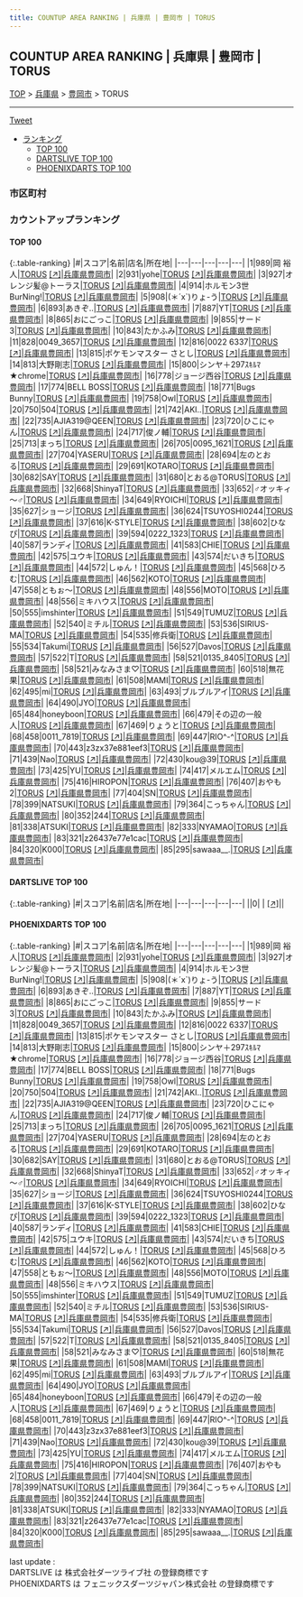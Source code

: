 ```yaml
---
title: COUNTUP AREA RANKING | 兵庫県 | 豊岡市 | TORUS
---
```

## COUNTUP AREA RANKING | 兵庫県 | 豊岡市 | TORUS

[TOP](/darts/rank/) > [兵庫県](/darts/rank/兵庫県/) > [豊岡市](/darts/rank/兵庫県/豊岡市/) > TORUS

___

<a href="https://twitter.com/share?ref_src=twsrc%5Etfw" data-text="COUNTUP AREA RANKING | 兵庫県豊岡市TORUS" class="twitter-share-button" data-hashtags="DARTSLIVE,PHOENIXDARTS,darts,ダーツ" data-show-count="false">Tweet</a>

* [ランキング](#カウントアップランキング)
    * [TOP 100](#top-100)
    * [DARTSLIVE TOP 100](#dartslive-top-100)
    * [PHOENIXDARTS TOP 100](#phoenixdarts-top-100)

### 市区町村

<ul>

</ul>

### カウントアップランキング

#### TOP 100



{:.table-ranking}
|#|スコア|名前|店名|所在地|
|---|---|---|---|---|
|1|989|<span class="rank-name-pd"><span class="pro-icon-pd"></span>岡 裕人</span>|<a href="/darts/rank/shops/79213.html">TORUS</a> <a href="https://vs.phoenixdarts.com/jp/shop/shopDetailInfo/s_79213?s_seq=79213">[↗]</a>|<a href="/darts/rank/兵庫県/豊岡市">兵庫県豊岡市</a>|
|2|931|<span class="rank-name-pd">yohe</span>|<a href="/darts/rank/shops/79213.html">TORUS</a> <a href="https://vs.phoenixdarts.com/jp/shop/shopDetailInfo/s_79213?s_seq=79213">[↗]</a>|<a href="/darts/rank/兵庫県/豊岡市">兵庫県豊岡市</a>|
|3|927|<span class="rank-name-pd">オレンジ髪@トーラス</span>|<a href="/darts/rank/shops/79213.html">TORUS</a> <a href="https://vs.phoenixdarts.com/jp/shop/shopDetailInfo/s_79213?s_seq=79213">[↗]</a>|<a href="/darts/rank/兵庫県/豊岡市">兵庫県豊岡市</a>|
|4|914|<span class="rank-name-pd">ホルモン3世BurNing!</span>|<a href="/darts/rank/shops/79213.html">TORUS</a> <a href="https://vs.phoenixdarts.com/jp/shop/shopDetailInfo/s_79213?s_seq=79213">[↗]</a>|<a href="/darts/rank/兵庫県/豊岡市">兵庫県豊岡市</a>|
|5|908|<span class="rank-name-pd">(＊´x`)りょ-う</span>|<a href="/darts/rank/shops/79213.html">TORUS</a> <a href="https://vs.phoenixdarts.com/jp/shop/shopDetailInfo/s_79213?s_seq=79213">[↗]</a>|<a href="/darts/rank/兵庫県/豊岡市">兵庫県豊岡市</a>|
|6|893|<span class="rank-name-pd">あきぞ..</span>|<a href="/darts/rank/shops/79213.html">TORUS</a> <a href="https://vs.phoenixdarts.com/jp/shop/shopDetailInfo/s_79213?s_seq=79213">[↗]</a>|<a href="/darts/rank/兵庫県/豊岡市">兵庫県豊岡市</a>|
|7|887|<span class="rank-name-pd">YT</span>|<a href="/darts/rank/shops/79213.html">TORUS</a> <a href="https://vs.phoenixdarts.com/jp/shop/shopDetailInfo/s_79213?s_seq=79213">[↗]</a>|<a href="/darts/rank/兵庫県/豊岡市">兵庫県豊岡市</a>|
|8|865|<span class="rank-name-pd">おにごっこ</span>|<a href="/darts/rank/shops/79213.html">TORUS</a> <a href="https://vs.phoenixdarts.com/jp/shop/shopDetailInfo/s_79213?s_seq=79213">[↗]</a>|<a href="/darts/rank/兵庫県/豊岡市">兵庫県豊岡市</a>|
|9|855|<span class="rank-name-pd">サード3</span>|<a href="/darts/rank/shops/79213.html">TORUS</a> <a href="https://vs.phoenixdarts.com/jp/shop/shopDetailInfo/s_79213?s_seq=79213">[↗]</a>|<a href="/darts/rank/兵庫県/豊岡市">兵庫県豊岡市</a>|
|10|843|<span class="rank-name-pd">たかふみ</span>|<a href="/darts/rank/shops/79213.html">TORUS</a> <a href="https://vs.phoenixdarts.com/jp/shop/shopDetailInfo/s_79213?s_seq=79213">[↗]</a>|<a href="/darts/rank/兵庫県/豊岡市">兵庫県豊岡市</a>|
|11|828|<span class="rank-name-pd">0049_3657</span>|<a href="/darts/rank/shops/79213.html">TORUS</a> <a href="https://vs.phoenixdarts.com/jp/shop/shopDetailInfo/s_79213?s_seq=79213">[↗]</a>|<a href="/darts/rank/兵庫県/豊岡市">兵庫県豊岡市</a>|
|12|816|<span class="rank-name-pd">0022 6337</span>|<a href="/darts/rank/shops/79213.html">TORUS</a> <a href="https://vs.phoenixdarts.com/jp/shop/shopDetailInfo/s_79213?s_seq=79213">[↗]</a>|<a href="/darts/rank/兵庫県/豊岡市">兵庫県豊岡市</a>|
|13|815|<span class="rank-name-pd">ポケモンマスター さとし</span>|<a href="/darts/rank/shops/79213.html">TORUS</a> <a href="https://vs.phoenixdarts.com/jp/shop/shopDetailInfo/s_79213?s_seq=79213">[↗]</a>|<a href="/darts/rank/兵庫県/豊岡市">兵庫県豊岡市</a>|
|14|813|<span class="rank-name-pd">大野剛志</span>|<a href="/darts/rank/shops/79213.html">TORUS</a> <a href="https://vs.phoenixdarts.com/jp/shop/shopDetailInfo/s_79213?s_seq=79213">[↗]</a>|<a href="/darts/rank/兵庫県/豊岡市">兵庫県豊岡市</a>|
|15|800|<span class="rank-name-pd">シンヤ＋297ｽｷﾙﾏ★chrome</span>|<a href="/darts/rank/shops/79213.html">TORUS</a> <a href="https://vs.phoenixdarts.com/jp/shop/shopDetailInfo/s_79213?s_seq=79213">[↗]</a>|<a href="/darts/rank/兵庫県/豊岡市">兵庫県豊岡市</a>|
|16|778|<span class="rank-name-pd">ジョージ西谷</span>|<a href="/darts/rank/shops/79213.html">TORUS</a> <a href="https://vs.phoenixdarts.com/jp/shop/shopDetailInfo/s_79213?s_seq=79213">[↗]</a>|<a href="/darts/rank/兵庫県/豊岡市">兵庫県豊岡市</a>|
|17|774|<span class="rank-name-pd">BELL BOSS</span>|<a href="/darts/rank/shops/79213.html">TORUS</a> <a href="https://vs.phoenixdarts.com/jp/shop/shopDetailInfo/s_79213?s_seq=79213">[↗]</a>|<a href="/darts/rank/兵庫県/豊岡市">兵庫県豊岡市</a>|
|18|771|<span class="rank-name-pd">Bugs Bunny</span>|<a href="/darts/rank/shops/79213.html">TORUS</a> <a href="https://vs.phoenixdarts.com/jp/shop/shopDetailInfo/s_79213?s_seq=79213">[↗]</a>|<a href="/darts/rank/兵庫県/豊岡市">兵庫県豊岡市</a>|
|19|758|<span class="rank-name-pd">Owl</span>|<a href="/darts/rank/shops/79213.html">TORUS</a> <a href="https://vs.phoenixdarts.com/jp/shop/shopDetailInfo/s_79213?s_seq=79213">[↗]</a>|<a href="/darts/rank/兵庫県/豊岡市">兵庫県豊岡市</a>|
|20|750|<span class="rank-name-pd">504</span>|<a href="/darts/rank/shops/79213.html">TORUS</a> <a href="https://vs.phoenixdarts.com/jp/shop/shopDetailInfo/s_79213?s_seq=79213">[↗]</a>|<a href="/darts/rank/兵庫県/豊岡市">兵庫県豊岡市</a>|
|21|742|<span class="rank-name-pd">AKI..</span>|<a href="/darts/rank/shops/79213.html">TORUS</a> <a href="https://vs.phoenixdarts.com/jp/shop/shopDetailInfo/s_79213?s_seq=79213">[↗]</a>|<a href="/darts/rank/兵庫県/豊岡市">兵庫県豊岡市</a>|
|22|735|<span class="rank-name-pd">AJIA319@QEEN</span>|<a href="/darts/rank/shops/79213.html">TORUS</a> <a href="https://vs.phoenixdarts.com/jp/shop/shopDetailInfo/s_79213?s_seq=79213">[↗]</a>|<a href="/darts/rank/兵庫県/豊岡市">兵庫県豊岡市</a>|
|23|720|<span class="rank-name-pd">ひこにゃん</span>|<a href="/darts/rank/shops/79213.html">TORUS</a> <a href="https://vs.phoenixdarts.com/jp/shop/shopDetailInfo/s_79213?s_seq=79213">[↗]</a>|<a href="/darts/rank/兵庫県/豊岡市">兵庫県豊岡市</a>|
|24|717|<span class="rank-name-pd">俊ノ輔</span>|<a href="/darts/rank/shops/79213.html">TORUS</a> <a href="https://vs.phoenixdarts.com/jp/shop/shopDetailInfo/s_79213?s_seq=79213">[↗]</a>|<a href="/darts/rank/兵庫県/豊岡市">兵庫県豊岡市</a>|
|25|713|<span class="rank-name-pd">まっち</span>|<a href="/darts/rank/shops/79213.html">TORUS</a> <a href="https://vs.phoenixdarts.com/jp/shop/shopDetailInfo/s_79213?s_seq=79213">[↗]</a>|<a href="/darts/rank/兵庫県/豊岡市">兵庫県豊岡市</a>|
|26|705|<span class="rank-name-pd">0095_1621</span>|<a href="/darts/rank/shops/79213.html">TORUS</a> <a href="https://vs.phoenixdarts.com/jp/shop/shopDetailInfo/s_79213?s_seq=79213">[↗]</a>|<a href="/darts/rank/兵庫県/豊岡市">兵庫県豊岡市</a>|
|27|704|<span class="rank-name-pd">YASERU</span>|<a href="/darts/rank/shops/79213.html">TORUS</a> <a href="https://vs.phoenixdarts.com/jp/shop/shopDetailInfo/s_79213?s_seq=79213">[↗]</a>|<a href="/darts/rank/兵庫県/豊岡市">兵庫県豊岡市</a>|
|28|694|<span class="rank-name-pd">左のとおる</span>|<a href="/darts/rank/shops/79213.html">TORUS</a> <a href="https://vs.phoenixdarts.com/jp/shop/shopDetailInfo/s_79213?s_seq=79213">[↗]</a>|<a href="/darts/rank/兵庫県/豊岡市">兵庫県豊岡市</a>|
|29|691|<span class="rank-name-pd">KOTARO</span>|<a href="/darts/rank/shops/79213.html">TORUS</a> <a href="https://vs.phoenixdarts.com/jp/shop/shopDetailInfo/s_79213?s_seq=79213">[↗]</a>|<a href="/darts/rank/兵庫県/豊岡市">兵庫県豊岡市</a>|
|30|682|<span class="rank-name-pd">SAY</span>|<a href="/darts/rank/shops/79213.html">TORUS</a> <a href="https://vs.phoenixdarts.com/jp/shop/shopDetailInfo/s_79213?s_seq=79213">[↗]</a>|<a href="/darts/rank/兵庫県/豊岡市">兵庫県豊岡市</a>|
|31|680|<span class="rank-name-pd">とおる@TORUS</span>|<a href="/darts/rank/shops/79213.html">TORUS</a> <a href="https://vs.phoenixdarts.com/jp/shop/shopDetailInfo/s_79213?s_seq=79213">[↗]</a>|<a href="/darts/rank/兵庫県/豊岡市">兵庫県豊岡市</a>|
|32|668|<span class="rank-name-pd">ShinyaT</span>|<a href="/darts/rank/shops/79213.html">TORUS</a> <a href="https://vs.phoenixdarts.com/jp/shop/shopDetailInfo/s_79213?s_seq=79213">[↗]</a>|<a href="/darts/rank/兵庫県/豊岡市">兵庫県豊岡市</a>|
|33|652|<span class="rank-name-pd">♂オッキィ～♂</span>|<a href="/darts/rank/shops/79213.html">TORUS</a> <a href="https://vs.phoenixdarts.com/jp/shop/shopDetailInfo/s_79213?s_seq=79213">[↗]</a>|<a href="/darts/rank/兵庫県/豊岡市">兵庫県豊岡市</a>|
|34|649|<span class="rank-name-pd">RYOICHI</span>|<a href="/darts/rank/shops/79213.html">TORUS</a> <a href="https://vs.phoenixdarts.com/jp/shop/shopDetailInfo/s_79213?s_seq=79213">[↗]</a>|<a href="/darts/rank/兵庫県/豊岡市">兵庫県豊岡市</a>|
|35|627|<span class="rank-name-pd">ショージ</span>|<a href="/darts/rank/shops/79213.html">TORUS</a> <a href="https://vs.phoenixdarts.com/jp/shop/shopDetailInfo/s_79213?s_seq=79213">[↗]</a>|<a href="/darts/rank/兵庫県/豊岡市">兵庫県豊岡市</a>|
|36|624|<span class="rank-name-pd">TSUYOSHI0244</span>|<a href="/darts/rank/shops/79213.html">TORUS</a> <a href="https://vs.phoenixdarts.com/jp/shop/shopDetailInfo/s_79213?s_seq=79213">[↗]</a>|<a href="/darts/rank/兵庫県/豊岡市">兵庫県豊岡市</a>|
|37|616|<span class="rank-name-pd">K-STYLE</span>|<a href="/darts/rank/shops/79213.html">TORUS</a> <a href="https://vs.phoenixdarts.com/jp/shop/shopDetailInfo/s_79213?s_seq=79213">[↗]</a>|<a href="/darts/rank/兵庫県/豊岡市">兵庫県豊岡市</a>|
|38|602|<span class="rank-name-pd">ひなぴ</span>|<a href="/darts/rank/shops/79213.html">TORUS</a> <a href="https://vs.phoenixdarts.com/jp/shop/shopDetailInfo/s_79213?s_seq=79213">[↗]</a>|<a href="/darts/rank/兵庫県/豊岡市">兵庫県豊岡市</a>|
|39|594|<span class="rank-name-pd">0222_1323</span>|<a href="/darts/rank/shops/79213.html">TORUS</a> <a href="https://vs.phoenixdarts.com/jp/shop/shopDetailInfo/s_79213?s_seq=79213">[↗]</a>|<a href="/darts/rank/兵庫県/豊岡市">兵庫県豊岡市</a>|
|40|587|<span class="rank-name-pd">ランディ</span>|<a href="/darts/rank/shops/79213.html">TORUS</a> <a href="https://vs.phoenixdarts.com/jp/shop/shopDetailInfo/s_79213?s_seq=79213">[↗]</a>|<a href="/darts/rank/兵庫県/豊岡市">兵庫県豊岡市</a>|
|41|583|<span class="rank-name-pd">CHIE</span>|<a href="/darts/rank/shops/79213.html">TORUS</a> <a href="https://vs.phoenixdarts.com/jp/shop/shopDetailInfo/s_79213?s_seq=79213">[↗]</a>|<a href="/darts/rank/兵庫県/豊岡市">兵庫県豊岡市</a>|
|42|575|<span class="rank-name-pd">ユウキ</span>|<a href="/darts/rank/shops/79213.html">TORUS</a> <a href="https://vs.phoenixdarts.com/jp/shop/shopDetailInfo/s_79213?s_seq=79213">[↗]</a>|<a href="/darts/rank/兵庫県/豊岡市">兵庫県豊岡市</a>|
|43|574|<span class="rank-name-pd">だいきち</span>|<a href="/darts/rank/shops/79213.html">TORUS</a> <a href="https://vs.phoenixdarts.com/jp/shop/shopDetailInfo/s_79213?s_seq=79213">[↗]</a>|<a href="/darts/rank/兵庫県/豊岡市">兵庫県豊岡市</a>|
|44|572|<span class="rank-name-pd">しゅん！</span>|<a href="/darts/rank/shops/79213.html">TORUS</a> <a href="https://vs.phoenixdarts.com/jp/shop/shopDetailInfo/s_79213?s_seq=79213">[↗]</a>|<a href="/darts/rank/兵庫県/豊岡市">兵庫県豊岡市</a>|
|45|568|<span class="rank-name-pd">ひろむ</span>|<a href="/darts/rank/shops/79213.html">TORUS</a> <a href="https://vs.phoenixdarts.com/jp/shop/shopDetailInfo/s_79213?s_seq=79213">[↗]</a>|<a href="/darts/rank/兵庫県/豊岡市">兵庫県豊岡市</a>|
|46|562|<span class="rank-name-pd">KOTO</span>|<a href="/darts/rank/shops/79213.html">TORUS</a> <a href="https://vs.phoenixdarts.com/jp/shop/shopDetailInfo/s_79213?s_seq=79213">[↗]</a>|<a href="/darts/rank/兵庫県/豊岡市">兵庫県豊岡市</a>|
|47|558|<span class="rank-name-pd">ともぉ～</span>|<a href="/darts/rank/shops/79213.html">TORUS</a> <a href="https://vs.phoenixdarts.com/jp/shop/shopDetailInfo/s_79213?s_seq=79213">[↗]</a>|<a href="/darts/rank/兵庫県/豊岡市">兵庫県豊岡市</a>|
|48|556|<span class="rank-name-pd">MOTO</span>|<a href="/darts/rank/shops/79213.html">TORUS</a> <a href="https://vs.phoenixdarts.com/jp/shop/shopDetailInfo/s_79213?s_seq=79213">[↗]</a>|<a href="/darts/rank/兵庫県/豊岡市">兵庫県豊岡市</a>|
|48|556|<span class="rank-name-pd">ミキハウス</span>|<a href="/darts/rank/shops/79213.html">TORUS</a> <a href="https://vs.phoenixdarts.com/jp/shop/shopDetailInfo/s_79213?s_seq=79213">[↗]</a>|<a href="/darts/rank/兵庫県/豊岡市">兵庫県豊岡市</a>|
|50|555|<span class="rank-name-pd">imshinter</span>|<a href="/darts/rank/shops/79213.html">TORUS</a> <a href="https://vs.phoenixdarts.com/jp/shop/shopDetailInfo/s_79213?s_seq=79213">[↗]</a>|<a href="/darts/rank/兵庫県/豊岡市">兵庫県豊岡市</a>|
|51|549|<span class="rank-name-pd">TUMUZ</span>|<a href="/darts/rank/shops/79213.html">TORUS</a> <a href="https://vs.phoenixdarts.com/jp/shop/shopDetailInfo/s_79213?s_seq=79213">[↗]</a>|<a href="/darts/rank/兵庫県/豊岡市">兵庫県豊岡市</a>|
|52|540|<span class="rank-name-pd">ミチル</span>|<a href="/darts/rank/shops/79213.html">TORUS</a> <a href="https://vs.phoenixdarts.com/jp/shop/shopDetailInfo/s_79213?s_seq=79213">[↗]</a>|<a href="/darts/rank/兵庫県/豊岡市">兵庫県豊岡市</a>|
|53|536|<span class="rank-name-pd">SIRIUS-MA</span>|<a href="/darts/rank/shops/79213.html">TORUS</a> <a href="https://vs.phoenixdarts.com/jp/shop/shopDetailInfo/s_79213?s_seq=79213">[↗]</a>|<a href="/darts/rank/兵庫県/豊岡市">兵庫県豊岡市</a>|
|54|535|<span class="rank-name-pd">修兵衛</span>|<a href="/darts/rank/shops/79213.html">TORUS</a> <a href="https://vs.phoenixdarts.com/jp/shop/shopDetailInfo/s_79213?s_seq=79213">[↗]</a>|<a href="/darts/rank/兵庫県/豊岡市">兵庫県豊岡市</a>|
|55|534|<span class="rank-name-pd">Takumi</span>|<a href="/darts/rank/shops/79213.html">TORUS</a> <a href="https://vs.phoenixdarts.com/jp/shop/shopDetailInfo/s_79213?s_seq=79213">[↗]</a>|<a href="/darts/rank/兵庫県/豊岡市">兵庫県豊岡市</a>|
|56|527|<span class="rank-name-pd">Davos</span>|<a href="/darts/rank/shops/79213.html">TORUS</a> <a href="https://vs.phoenixdarts.com/jp/shop/shopDetailInfo/s_79213?s_seq=79213">[↗]</a>|<a href="/darts/rank/兵庫県/豊岡市">兵庫県豊岡市</a>|
|57|522|<span class="rank-name-pd">T</span>|<a href="/darts/rank/shops/79213.html">TORUS</a> <a href="https://vs.phoenixdarts.com/jp/shop/shopDetailInfo/s_79213?s_seq=79213">[↗]</a>|<a href="/darts/rank/兵庫県/豊岡市">兵庫県豊岡市</a>|
|58|521|<span class="rank-name-pd">0135_8405</span>|<a href="/darts/rank/shops/79213.html">TORUS</a> <a href="https://vs.phoenixdarts.com/jp/shop/shopDetailInfo/s_79213?s_seq=79213">[↗]</a>|<a href="/darts/rank/兵庫県/豊岡市">兵庫県豊岡市</a>|
|58|521|<span class="rank-name-pd">みなみさま♡</span>|<a href="/darts/rank/shops/79213.html">TORUS</a> <a href="https://vs.phoenixdarts.com/jp/shop/shopDetailInfo/s_79213?s_seq=79213">[↗]</a>|<a href="/darts/rank/兵庫県/豊岡市">兵庫県豊岡市</a>|
|60|518|<span class="rank-name-pd">無花果</span>|<a href="/darts/rank/shops/79213.html">TORUS</a> <a href="https://vs.phoenixdarts.com/jp/shop/shopDetailInfo/s_79213?s_seq=79213">[↗]</a>|<a href="/darts/rank/兵庫県/豊岡市">兵庫県豊岡市</a>|
|61|508|<span class="rank-name-pd">MAMI</span>|<a href="/darts/rank/shops/79213.html">TORUS</a> <a href="https://vs.phoenixdarts.com/jp/shop/shopDetailInfo/s_79213?s_seq=79213">[↗]</a>|<a href="/darts/rank/兵庫県/豊岡市">兵庫県豊岡市</a>|
|62|495|<span class="rank-name-pd">mi</span>|<a href="/darts/rank/shops/79213.html">TORUS</a> <a href="https://vs.phoenixdarts.com/jp/shop/shopDetailInfo/s_79213?s_seq=79213">[↗]</a>|<a href="/darts/rank/兵庫県/豊岡市">兵庫県豊岡市</a>|
|63|493|<span class="rank-name-pd">ブルブルアイ</span>|<a href="/darts/rank/shops/79213.html">TORUS</a> <a href="https://vs.phoenixdarts.com/jp/shop/shopDetailInfo/s_79213?s_seq=79213">[↗]</a>|<a href="/darts/rank/兵庫県/豊岡市">兵庫県豊岡市</a>|
|64|490|<span class="rank-name-pd">JYO</span>|<a href="/darts/rank/shops/79213.html">TORUS</a> <a href="https://vs.phoenixdarts.com/jp/shop/shopDetailInfo/s_79213?s_seq=79213">[↗]</a>|<a href="/darts/rank/兵庫県/豊岡市">兵庫県豊岡市</a>|
|65|484|<span class="rank-name-pd">honeyboon</span>|<a href="/darts/rank/shops/79213.html">TORUS</a> <a href="https://vs.phoenixdarts.com/jp/shop/shopDetailInfo/s_79213?s_seq=79213">[↗]</a>|<a href="/darts/rank/兵庫県/豊岡市">兵庫県豊岡市</a>|
|66|479|<span class="rank-name-pd">その辺の一般人</span>|<a href="/darts/rank/shops/79213.html">TORUS</a> <a href="https://vs.phoenixdarts.com/jp/shop/shopDetailInfo/s_79213?s_seq=79213">[↗]</a>|<a href="/darts/rank/兵庫県/豊岡市">兵庫県豊岡市</a>|
|67|469|<span class="rank-name-pd">りょうと</span>|<a href="/darts/rank/shops/79213.html">TORUS</a> <a href="https://vs.phoenixdarts.com/jp/shop/shopDetailInfo/s_79213?s_seq=79213">[↗]</a>|<a href="/darts/rank/兵庫県/豊岡市">兵庫県豊岡市</a>|
|68|458|<span class="rank-name-pd">0011_7819</span>|<a href="/darts/rank/shops/79213.html">TORUS</a> <a href="https://vs.phoenixdarts.com/jp/shop/shopDetailInfo/s_79213?s_seq=79213">[↗]</a>|<a href="/darts/rank/兵庫県/豊岡市">兵庫県豊岡市</a>|
|69|447|<span class="rank-name-pd">RIO^-^</span>|<a href="/darts/rank/shops/79213.html">TORUS</a> <a href="https://vs.phoenixdarts.com/jp/shop/shopDetailInfo/s_79213?s_seq=79213">[↗]</a>|<a href="/darts/rank/兵庫県/豊岡市">兵庫県豊岡市</a>|
|70|443|<span class="rank-name-pd">z3zx37e881eef3</span>|<a href="/darts/rank/shops/79213.html">TORUS</a> <a href="https://vs.phoenixdarts.com/jp/shop/shopDetailInfo/s_79213?s_seq=79213">[↗]</a>|<a href="/darts/rank/兵庫県/豊岡市">兵庫県豊岡市</a>|
|71|439|<span class="rank-name-pd">Nao</span>|<a href="/darts/rank/shops/79213.html">TORUS</a> <a href="https://vs.phoenixdarts.com/jp/shop/shopDetailInfo/s_79213?s_seq=79213">[↗]</a>|<a href="/darts/rank/兵庫県/豊岡市">兵庫県豊岡市</a>|
|72|430|<span class="rank-name-pd">kou@39</span>|<a href="/darts/rank/shops/79213.html">TORUS</a> <a href="https://vs.phoenixdarts.com/jp/shop/shopDetailInfo/s_79213?s_seq=79213">[↗]</a>|<a href="/darts/rank/兵庫県/豊岡市">兵庫県豊岡市</a>|
|73|425|<span class="rank-name-pd">YU</span>|<a href="/darts/rank/shops/79213.html">TORUS</a> <a href="https://vs.phoenixdarts.com/jp/shop/shopDetailInfo/s_79213?s_seq=79213">[↗]</a>|<a href="/darts/rank/兵庫県/豊岡市">兵庫県豊岡市</a>|
|74|417|<span class="rank-name-pd">メルエム</span>|<a href="/darts/rank/shops/79213.html">TORUS</a> <a href="https://vs.phoenixdarts.com/jp/shop/shopDetailInfo/s_79213?s_seq=79213">[↗]</a>|<a href="/darts/rank/兵庫県/豊岡市">兵庫県豊岡市</a>|
|75|416|<span class="rank-name-pd">HIROPON</span>|<a href="/darts/rank/shops/79213.html">TORUS</a> <a href="https://vs.phoenixdarts.com/jp/shop/shopDetailInfo/s_79213?s_seq=79213">[↗]</a>|<a href="/darts/rank/兵庫県/豊岡市">兵庫県豊岡市</a>|
|76|407|<span class="rank-name-pd">おやも2</span>|<a href="/darts/rank/shops/79213.html">TORUS</a> <a href="https://vs.phoenixdarts.com/jp/shop/shopDetailInfo/s_79213?s_seq=79213">[↗]</a>|<a href="/darts/rank/兵庫県/豊岡市">兵庫県豊岡市</a>|
|77|404|<span class="rank-name-pd">SN</span>|<a href="/darts/rank/shops/79213.html">TORUS</a> <a href="https://vs.phoenixdarts.com/jp/shop/shopDetailInfo/s_79213?s_seq=79213">[↗]</a>|<a href="/darts/rank/兵庫県/豊岡市">兵庫県豊岡市</a>|
|78|399|<span class="rank-name-pd">NATSUKI</span>|<a href="/darts/rank/shops/79213.html">TORUS</a> <a href="https://vs.phoenixdarts.com/jp/shop/shopDetailInfo/s_79213?s_seq=79213">[↗]</a>|<a href="/darts/rank/兵庫県/豊岡市">兵庫県豊岡市</a>|
|79|364|<span class="rank-name-pd">こっちゃん</span>|<a href="/darts/rank/shops/79213.html">TORUS</a> <a href="https://vs.phoenixdarts.com/jp/shop/shopDetailInfo/s_79213?s_seq=79213">[↗]</a>|<a href="/darts/rank/兵庫県/豊岡市">兵庫県豊岡市</a>|
|80|352|<span class="rank-name-pd">244</span>|<a href="/darts/rank/shops/79213.html">TORUS</a> <a href="https://vs.phoenixdarts.com/jp/shop/shopDetailInfo/s_79213?s_seq=79213">[↗]</a>|<a href="/darts/rank/兵庫県/豊岡市">兵庫県豊岡市</a>|
|81|338|<span class="rank-name-pd">ATSUKI</span>|<a href="/darts/rank/shops/79213.html">TORUS</a> <a href="https://vs.phoenixdarts.com/jp/shop/shopDetailInfo/s_79213?s_seq=79213">[↗]</a>|<a href="/darts/rank/兵庫県/豊岡市">兵庫県豊岡市</a>|
|82|333|<span class="rank-name-pd">NYAMAO</span>|<a href="/darts/rank/shops/79213.html">TORUS</a> <a href="https://vs.phoenixdarts.com/jp/shop/shopDetailInfo/s_79213?s_seq=79213">[↗]</a>|<a href="/darts/rank/兵庫県/豊岡市">兵庫県豊岡市</a>|
|83|321|<span class="rank-name-pd">z26437e77e1cac</span>|<a href="/darts/rank/shops/79213.html">TORUS</a> <a href="https://vs.phoenixdarts.com/jp/shop/shopDetailInfo/s_79213?s_seq=79213">[↗]</a>|<a href="/darts/rank/兵庫県/豊岡市">兵庫県豊岡市</a>|
|84|320|<span class="rank-name-pd">K000</span>|<a href="/darts/rank/shops/79213.html">TORUS</a> <a href="https://vs.phoenixdarts.com/jp/shop/shopDetailInfo/s_79213?s_seq=79213">[↗]</a>|<a href="/darts/rank/兵庫県/豊岡市">兵庫県豊岡市</a>|
|85|295|<span class="rank-name-pd">sawaaa__.</span>|<a href="/darts/rank/shops/79213.html">TORUS</a> <a href="https://vs.phoenixdarts.com/jp/shop/shopDetailInfo/s_79213?s_seq=79213">[↗]</a>|<a href="/darts/rank/兵庫県/豊岡市">兵庫県豊岡市</a>|


#### DARTSLIVE TOP 100



{:.table-ranking}
|#|スコア|名前|店名|所在地|
|---|---|---|---|---|
||0|<span class="rank-name-dl"> </span>|<a href="/darts/rank/shops/.html"></a> <a href="">[↗]</a>|<a href="/darts/rank//"></a>|


#### PHOENIXDARTS TOP 100



{:.table-ranking}
|#|スコア|名前|店名|所在地|
|---|---|---|---|---|
|1|989|<span class="rank-name-pd"><span class="pro-icon-pd"></span>岡 裕人</span>|<a href="/darts/rank/shops/79213.html">TORUS</a> <a href="https://vs.phoenixdarts.com/jp/shop/shopDetailInfo/s_79213?s_seq=79213">[↗]</a>|<a href="/darts/rank/兵庫県/豊岡市">兵庫県豊岡市</a>|
|2|931|<span class="rank-name-pd">yohe</span>|<a href="/darts/rank/shops/79213.html">TORUS</a> <a href="https://vs.phoenixdarts.com/jp/shop/shopDetailInfo/s_79213?s_seq=79213">[↗]</a>|<a href="/darts/rank/兵庫県/豊岡市">兵庫県豊岡市</a>|
|3|927|<span class="rank-name-pd">オレンジ髪@トーラス</span>|<a href="/darts/rank/shops/79213.html">TORUS</a> <a href="https://vs.phoenixdarts.com/jp/shop/shopDetailInfo/s_79213?s_seq=79213">[↗]</a>|<a href="/darts/rank/兵庫県/豊岡市">兵庫県豊岡市</a>|
|4|914|<span class="rank-name-pd">ホルモン3世BurNing!</span>|<a href="/darts/rank/shops/79213.html">TORUS</a> <a href="https://vs.phoenixdarts.com/jp/shop/shopDetailInfo/s_79213?s_seq=79213">[↗]</a>|<a href="/darts/rank/兵庫県/豊岡市">兵庫県豊岡市</a>|
|5|908|<span class="rank-name-pd">(＊´x`)りょ-う</span>|<a href="/darts/rank/shops/79213.html">TORUS</a> <a href="https://vs.phoenixdarts.com/jp/shop/shopDetailInfo/s_79213?s_seq=79213">[↗]</a>|<a href="/darts/rank/兵庫県/豊岡市">兵庫県豊岡市</a>|
|6|893|<span class="rank-name-pd">あきぞ..</span>|<a href="/darts/rank/shops/79213.html">TORUS</a> <a href="https://vs.phoenixdarts.com/jp/shop/shopDetailInfo/s_79213?s_seq=79213">[↗]</a>|<a href="/darts/rank/兵庫県/豊岡市">兵庫県豊岡市</a>|
|7|887|<span class="rank-name-pd">YT</span>|<a href="/darts/rank/shops/79213.html">TORUS</a> <a href="https://vs.phoenixdarts.com/jp/shop/shopDetailInfo/s_79213?s_seq=79213">[↗]</a>|<a href="/darts/rank/兵庫県/豊岡市">兵庫県豊岡市</a>|
|8|865|<span class="rank-name-pd">おにごっこ</span>|<a href="/darts/rank/shops/79213.html">TORUS</a> <a href="https://vs.phoenixdarts.com/jp/shop/shopDetailInfo/s_79213?s_seq=79213">[↗]</a>|<a href="/darts/rank/兵庫県/豊岡市">兵庫県豊岡市</a>|
|9|855|<span class="rank-name-pd">サード3</span>|<a href="/darts/rank/shops/79213.html">TORUS</a> <a href="https://vs.phoenixdarts.com/jp/shop/shopDetailInfo/s_79213?s_seq=79213">[↗]</a>|<a href="/darts/rank/兵庫県/豊岡市">兵庫県豊岡市</a>|
|10|843|<span class="rank-name-pd">たかふみ</span>|<a href="/darts/rank/shops/79213.html">TORUS</a> <a href="https://vs.phoenixdarts.com/jp/shop/shopDetailInfo/s_79213?s_seq=79213">[↗]</a>|<a href="/darts/rank/兵庫県/豊岡市">兵庫県豊岡市</a>|
|11|828|<span class="rank-name-pd">0049_3657</span>|<a href="/darts/rank/shops/79213.html">TORUS</a> <a href="https://vs.phoenixdarts.com/jp/shop/shopDetailInfo/s_79213?s_seq=79213">[↗]</a>|<a href="/darts/rank/兵庫県/豊岡市">兵庫県豊岡市</a>|
|12|816|<span class="rank-name-pd">0022 6337</span>|<a href="/darts/rank/shops/79213.html">TORUS</a> <a href="https://vs.phoenixdarts.com/jp/shop/shopDetailInfo/s_79213?s_seq=79213">[↗]</a>|<a href="/darts/rank/兵庫県/豊岡市">兵庫県豊岡市</a>|
|13|815|<span class="rank-name-pd">ポケモンマスター さとし</span>|<a href="/darts/rank/shops/79213.html">TORUS</a> <a href="https://vs.phoenixdarts.com/jp/shop/shopDetailInfo/s_79213?s_seq=79213">[↗]</a>|<a href="/darts/rank/兵庫県/豊岡市">兵庫県豊岡市</a>|
|14|813|<span class="rank-name-pd">大野剛志</span>|<a href="/darts/rank/shops/79213.html">TORUS</a> <a href="https://vs.phoenixdarts.com/jp/shop/shopDetailInfo/s_79213?s_seq=79213">[↗]</a>|<a href="/darts/rank/兵庫県/豊岡市">兵庫県豊岡市</a>|
|15|800|<span class="rank-name-pd">シンヤ＋297ｽｷﾙﾏ★chrome</span>|<a href="/darts/rank/shops/79213.html">TORUS</a> <a href="https://vs.phoenixdarts.com/jp/shop/shopDetailInfo/s_79213?s_seq=79213">[↗]</a>|<a href="/darts/rank/兵庫県/豊岡市">兵庫県豊岡市</a>|
|16|778|<span class="rank-name-pd">ジョージ西谷</span>|<a href="/darts/rank/shops/79213.html">TORUS</a> <a href="https://vs.phoenixdarts.com/jp/shop/shopDetailInfo/s_79213?s_seq=79213">[↗]</a>|<a href="/darts/rank/兵庫県/豊岡市">兵庫県豊岡市</a>|
|17|774|<span class="rank-name-pd">BELL BOSS</span>|<a href="/darts/rank/shops/79213.html">TORUS</a> <a href="https://vs.phoenixdarts.com/jp/shop/shopDetailInfo/s_79213?s_seq=79213">[↗]</a>|<a href="/darts/rank/兵庫県/豊岡市">兵庫県豊岡市</a>|
|18|771|<span class="rank-name-pd">Bugs Bunny</span>|<a href="/darts/rank/shops/79213.html">TORUS</a> <a href="https://vs.phoenixdarts.com/jp/shop/shopDetailInfo/s_79213?s_seq=79213">[↗]</a>|<a href="/darts/rank/兵庫県/豊岡市">兵庫県豊岡市</a>|
|19|758|<span class="rank-name-pd">Owl</span>|<a href="/darts/rank/shops/79213.html">TORUS</a> <a href="https://vs.phoenixdarts.com/jp/shop/shopDetailInfo/s_79213?s_seq=79213">[↗]</a>|<a href="/darts/rank/兵庫県/豊岡市">兵庫県豊岡市</a>|
|20|750|<span class="rank-name-pd">504</span>|<a href="/darts/rank/shops/79213.html">TORUS</a> <a href="https://vs.phoenixdarts.com/jp/shop/shopDetailInfo/s_79213?s_seq=79213">[↗]</a>|<a href="/darts/rank/兵庫県/豊岡市">兵庫県豊岡市</a>|
|21|742|<span class="rank-name-pd">AKI..</span>|<a href="/darts/rank/shops/79213.html">TORUS</a> <a href="https://vs.phoenixdarts.com/jp/shop/shopDetailInfo/s_79213?s_seq=79213">[↗]</a>|<a href="/darts/rank/兵庫県/豊岡市">兵庫県豊岡市</a>|
|22|735|<span class="rank-name-pd">AJIA319@QEEN</span>|<a href="/darts/rank/shops/79213.html">TORUS</a> <a href="https://vs.phoenixdarts.com/jp/shop/shopDetailInfo/s_79213?s_seq=79213">[↗]</a>|<a href="/darts/rank/兵庫県/豊岡市">兵庫県豊岡市</a>|
|23|720|<span class="rank-name-pd">ひこにゃん</span>|<a href="/darts/rank/shops/79213.html">TORUS</a> <a href="https://vs.phoenixdarts.com/jp/shop/shopDetailInfo/s_79213?s_seq=79213">[↗]</a>|<a href="/darts/rank/兵庫県/豊岡市">兵庫県豊岡市</a>|
|24|717|<span class="rank-name-pd">俊ノ輔</span>|<a href="/darts/rank/shops/79213.html">TORUS</a> <a href="https://vs.phoenixdarts.com/jp/shop/shopDetailInfo/s_79213?s_seq=79213">[↗]</a>|<a href="/darts/rank/兵庫県/豊岡市">兵庫県豊岡市</a>|
|25|713|<span class="rank-name-pd">まっち</span>|<a href="/darts/rank/shops/79213.html">TORUS</a> <a href="https://vs.phoenixdarts.com/jp/shop/shopDetailInfo/s_79213?s_seq=79213">[↗]</a>|<a href="/darts/rank/兵庫県/豊岡市">兵庫県豊岡市</a>|
|26|705|<span class="rank-name-pd">0095_1621</span>|<a href="/darts/rank/shops/79213.html">TORUS</a> <a href="https://vs.phoenixdarts.com/jp/shop/shopDetailInfo/s_79213?s_seq=79213">[↗]</a>|<a href="/darts/rank/兵庫県/豊岡市">兵庫県豊岡市</a>|
|27|704|<span class="rank-name-pd">YASERU</span>|<a href="/darts/rank/shops/79213.html">TORUS</a> <a href="https://vs.phoenixdarts.com/jp/shop/shopDetailInfo/s_79213?s_seq=79213">[↗]</a>|<a href="/darts/rank/兵庫県/豊岡市">兵庫県豊岡市</a>|
|28|694|<span class="rank-name-pd">左のとおる</span>|<a href="/darts/rank/shops/79213.html">TORUS</a> <a href="https://vs.phoenixdarts.com/jp/shop/shopDetailInfo/s_79213?s_seq=79213">[↗]</a>|<a href="/darts/rank/兵庫県/豊岡市">兵庫県豊岡市</a>|
|29|691|<span class="rank-name-pd">KOTARO</span>|<a href="/darts/rank/shops/79213.html">TORUS</a> <a href="https://vs.phoenixdarts.com/jp/shop/shopDetailInfo/s_79213?s_seq=79213">[↗]</a>|<a href="/darts/rank/兵庫県/豊岡市">兵庫県豊岡市</a>|
|30|682|<span class="rank-name-pd">SAY</span>|<a href="/darts/rank/shops/79213.html">TORUS</a> <a href="https://vs.phoenixdarts.com/jp/shop/shopDetailInfo/s_79213?s_seq=79213">[↗]</a>|<a href="/darts/rank/兵庫県/豊岡市">兵庫県豊岡市</a>|
|31|680|<span class="rank-name-pd">とおる@TORUS</span>|<a href="/darts/rank/shops/79213.html">TORUS</a> <a href="https://vs.phoenixdarts.com/jp/shop/shopDetailInfo/s_79213?s_seq=79213">[↗]</a>|<a href="/darts/rank/兵庫県/豊岡市">兵庫県豊岡市</a>|
|32|668|<span class="rank-name-pd">ShinyaT</span>|<a href="/darts/rank/shops/79213.html">TORUS</a> <a href="https://vs.phoenixdarts.com/jp/shop/shopDetailInfo/s_79213?s_seq=79213">[↗]</a>|<a href="/darts/rank/兵庫県/豊岡市">兵庫県豊岡市</a>|
|33|652|<span class="rank-name-pd">♂オッキィ～♂</span>|<a href="/darts/rank/shops/79213.html">TORUS</a> <a href="https://vs.phoenixdarts.com/jp/shop/shopDetailInfo/s_79213?s_seq=79213">[↗]</a>|<a href="/darts/rank/兵庫県/豊岡市">兵庫県豊岡市</a>|
|34|649|<span class="rank-name-pd">RYOICHI</span>|<a href="/darts/rank/shops/79213.html">TORUS</a> <a href="https://vs.phoenixdarts.com/jp/shop/shopDetailInfo/s_79213?s_seq=79213">[↗]</a>|<a href="/darts/rank/兵庫県/豊岡市">兵庫県豊岡市</a>|
|35|627|<span class="rank-name-pd">ショージ</span>|<a href="/darts/rank/shops/79213.html">TORUS</a> <a href="https://vs.phoenixdarts.com/jp/shop/shopDetailInfo/s_79213?s_seq=79213">[↗]</a>|<a href="/darts/rank/兵庫県/豊岡市">兵庫県豊岡市</a>|
|36|624|<span class="rank-name-pd">TSUYOSHI0244</span>|<a href="/darts/rank/shops/79213.html">TORUS</a> <a href="https://vs.phoenixdarts.com/jp/shop/shopDetailInfo/s_79213?s_seq=79213">[↗]</a>|<a href="/darts/rank/兵庫県/豊岡市">兵庫県豊岡市</a>|
|37|616|<span class="rank-name-pd">K-STYLE</span>|<a href="/darts/rank/shops/79213.html">TORUS</a> <a href="https://vs.phoenixdarts.com/jp/shop/shopDetailInfo/s_79213?s_seq=79213">[↗]</a>|<a href="/darts/rank/兵庫県/豊岡市">兵庫県豊岡市</a>|
|38|602|<span class="rank-name-pd">ひなぴ</span>|<a href="/darts/rank/shops/79213.html">TORUS</a> <a href="https://vs.phoenixdarts.com/jp/shop/shopDetailInfo/s_79213?s_seq=79213">[↗]</a>|<a href="/darts/rank/兵庫県/豊岡市">兵庫県豊岡市</a>|
|39|594|<span class="rank-name-pd">0222_1323</span>|<a href="/darts/rank/shops/79213.html">TORUS</a> <a href="https://vs.phoenixdarts.com/jp/shop/shopDetailInfo/s_79213?s_seq=79213">[↗]</a>|<a href="/darts/rank/兵庫県/豊岡市">兵庫県豊岡市</a>|
|40|587|<span class="rank-name-pd">ランディ</span>|<a href="/darts/rank/shops/79213.html">TORUS</a> <a href="https://vs.phoenixdarts.com/jp/shop/shopDetailInfo/s_79213?s_seq=79213">[↗]</a>|<a href="/darts/rank/兵庫県/豊岡市">兵庫県豊岡市</a>|
|41|583|<span class="rank-name-pd">CHIE</span>|<a href="/darts/rank/shops/79213.html">TORUS</a> <a href="https://vs.phoenixdarts.com/jp/shop/shopDetailInfo/s_79213?s_seq=79213">[↗]</a>|<a href="/darts/rank/兵庫県/豊岡市">兵庫県豊岡市</a>|
|42|575|<span class="rank-name-pd">ユウキ</span>|<a href="/darts/rank/shops/79213.html">TORUS</a> <a href="https://vs.phoenixdarts.com/jp/shop/shopDetailInfo/s_79213?s_seq=79213">[↗]</a>|<a href="/darts/rank/兵庫県/豊岡市">兵庫県豊岡市</a>|
|43|574|<span class="rank-name-pd">だいきち</span>|<a href="/darts/rank/shops/79213.html">TORUS</a> <a href="https://vs.phoenixdarts.com/jp/shop/shopDetailInfo/s_79213?s_seq=79213">[↗]</a>|<a href="/darts/rank/兵庫県/豊岡市">兵庫県豊岡市</a>|
|44|572|<span class="rank-name-pd">しゅん！</span>|<a href="/darts/rank/shops/79213.html">TORUS</a> <a href="https://vs.phoenixdarts.com/jp/shop/shopDetailInfo/s_79213?s_seq=79213">[↗]</a>|<a href="/darts/rank/兵庫県/豊岡市">兵庫県豊岡市</a>|
|45|568|<span class="rank-name-pd">ひろむ</span>|<a href="/darts/rank/shops/79213.html">TORUS</a> <a href="https://vs.phoenixdarts.com/jp/shop/shopDetailInfo/s_79213?s_seq=79213">[↗]</a>|<a href="/darts/rank/兵庫県/豊岡市">兵庫県豊岡市</a>|
|46|562|<span class="rank-name-pd">KOTO</span>|<a href="/darts/rank/shops/79213.html">TORUS</a> <a href="https://vs.phoenixdarts.com/jp/shop/shopDetailInfo/s_79213?s_seq=79213">[↗]</a>|<a href="/darts/rank/兵庫県/豊岡市">兵庫県豊岡市</a>|
|47|558|<span class="rank-name-pd">ともぉ～</span>|<a href="/darts/rank/shops/79213.html">TORUS</a> <a href="https://vs.phoenixdarts.com/jp/shop/shopDetailInfo/s_79213?s_seq=79213">[↗]</a>|<a href="/darts/rank/兵庫県/豊岡市">兵庫県豊岡市</a>|
|48|556|<span class="rank-name-pd">MOTO</span>|<a href="/darts/rank/shops/79213.html">TORUS</a> <a href="https://vs.phoenixdarts.com/jp/shop/shopDetailInfo/s_79213?s_seq=79213">[↗]</a>|<a href="/darts/rank/兵庫県/豊岡市">兵庫県豊岡市</a>|
|48|556|<span class="rank-name-pd">ミキハウス</span>|<a href="/darts/rank/shops/79213.html">TORUS</a> <a href="https://vs.phoenixdarts.com/jp/shop/shopDetailInfo/s_79213?s_seq=79213">[↗]</a>|<a href="/darts/rank/兵庫県/豊岡市">兵庫県豊岡市</a>|
|50|555|<span class="rank-name-pd">imshinter</span>|<a href="/darts/rank/shops/79213.html">TORUS</a> <a href="https://vs.phoenixdarts.com/jp/shop/shopDetailInfo/s_79213?s_seq=79213">[↗]</a>|<a href="/darts/rank/兵庫県/豊岡市">兵庫県豊岡市</a>|
|51|549|<span class="rank-name-pd">TUMUZ</span>|<a href="/darts/rank/shops/79213.html">TORUS</a> <a href="https://vs.phoenixdarts.com/jp/shop/shopDetailInfo/s_79213?s_seq=79213">[↗]</a>|<a href="/darts/rank/兵庫県/豊岡市">兵庫県豊岡市</a>|
|52|540|<span class="rank-name-pd">ミチル</span>|<a href="/darts/rank/shops/79213.html">TORUS</a> <a href="https://vs.phoenixdarts.com/jp/shop/shopDetailInfo/s_79213?s_seq=79213">[↗]</a>|<a href="/darts/rank/兵庫県/豊岡市">兵庫県豊岡市</a>|
|53|536|<span class="rank-name-pd">SIRIUS-MA</span>|<a href="/darts/rank/shops/79213.html">TORUS</a> <a href="https://vs.phoenixdarts.com/jp/shop/shopDetailInfo/s_79213?s_seq=79213">[↗]</a>|<a href="/darts/rank/兵庫県/豊岡市">兵庫県豊岡市</a>|
|54|535|<span class="rank-name-pd">修兵衛</span>|<a href="/darts/rank/shops/79213.html">TORUS</a> <a href="https://vs.phoenixdarts.com/jp/shop/shopDetailInfo/s_79213?s_seq=79213">[↗]</a>|<a href="/darts/rank/兵庫県/豊岡市">兵庫県豊岡市</a>|
|55|534|<span class="rank-name-pd">Takumi</span>|<a href="/darts/rank/shops/79213.html">TORUS</a> <a href="https://vs.phoenixdarts.com/jp/shop/shopDetailInfo/s_79213?s_seq=79213">[↗]</a>|<a href="/darts/rank/兵庫県/豊岡市">兵庫県豊岡市</a>|
|56|527|<span class="rank-name-pd">Davos</span>|<a href="/darts/rank/shops/79213.html">TORUS</a> <a href="https://vs.phoenixdarts.com/jp/shop/shopDetailInfo/s_79213?s_seq=79213">[↗]</a>|<a href="/darts/rank/兵庫県/豊岡市">兵庫県豊岡市</a>|
|57|522|<span class="rank-name-pd">T</span>|<a href="/darts/rank/shops/79213.html">TORUS</a> <a href="https://vs.phoenixdarts.com/jp/shop/shopDetailInfo/s_79213?s_seq=79213">[↗]</a>|<a href="/darts/rank/兵庫県/豊岡市">兵庫県豊岡市</a>|
|58|521|<span class="rank-name-pd">0135_8405</span>|<a href="/darts/rank/shops/79213.html">TORUS</a> <a href="https://vs.phoenixdarts.com/jp/shop/shopDetailInfo/s_79213?s_seq=79213">[↗]</a>|<a href="/darts/rank/兵庫県/豊岡市">兵庫県豊岡市</a>|
|58|521|<span class="rank-name-pd">みなみさま♡</span>|<a href="/darts/rank/shops/79213.html">TORUS</a> <a href="https://vs.phoenixdarts.com/jp/shop/shopDetailInfo/s_79213?s_seq=79213">[↗]</a>|<a href="/darts/rank/兵庫県/豊岡市">兵庫県豊岡市</a>|
|60|518|<span class="rank-name-pd">無花果</span>|<a href="/darts/rank/shops/79213.html">TORUS</a> <a href="https://vs.phoenixdarts.com/jp/shop/shopDetailInfo/s_79213?s_seq=79213">[↗]</a>|<a href="/darts/rank/兵庫県/豊岡市">兵庫県豊岡市</a>|
|61|508|<span class="rank-name-pd">MAMI</span>|<a href="/darts/rank/shops/79213.html">TORUS</a> <a href="https://vs.phoenixdarts.com/jp/shop/shopDetailInfo/s_79213?s_seq=79213">[↗]</a>|<a href="/darts/rank/兵庫県/豊岡市">兵庫県豊岡市</a>|
|62|495|<span class="rank-name-pd">mi</span>|<a href="/darts/rank/shops/79213.html">TORUS</a> <a href="https://vs.phoenixdarts.com/jp/shop/shopDetailInfo/s_79213?s_seq=79213">[↗]</a>|<a href="/darts/rank/兵庫県/豊岡市">兵庫県豊岡市</a>|
|63|493|<span class="rank-name-pd">ブルブルアイ</span>|<a href="/darts/rank/shops/79213.html">TORUS</a> <a href="https://vs.phoenixdarts.com/jp/shop/shopDetailInfo/s_79213?s_seq=79213">[↗]</a>|<a href="/darts/rank/兵庫県/豊岡市">兵庫県豊岡市</a>|
|64|490|<span class="rank-name-pd">JYO</span>|<a href="/darts/rank/shops/79213.html">TORUS</a> <a href="https://vs.phoenixdarts.com/jp/shop/shopDetailInfo/s_79213?s_seq=79213">[↗]</a>|<a href="/darts/rank/兵庫県/豊岡市">兵庫県豊岡市</a>|
|65|484|<span class="rank-name-pd">honeyboon</span>|<a href="/darts/rank/shops/79213.html">TORUS</a> <a href="https://vs.phoenixdarts.com/jp/shop/shopDetailInfo/s_79213?s_seq=79213">[↗]</a>|<a href="/darts/rank/兵庫県/豊岡市">兵庫県豊岡市</a>|
|66|479|<span class="rank-name-pd">その辺の一般人</span>|<a href="/darts/rank/shops/79213.html">TORUS</a> <a href="https://vs.phoenixdarts.com/jp/shop/shopDetailInfo/s_79213?s_seq=79213">[↗]</a>|<a href="/darts/rank/兵庫県/豊岡市">兵庫県豊岡市</a>|
|67|469|<span class="rank-name-pd">りょうと</span>|<a href="/darts/rank/shops/79213.html">TORUS</a> <a href="https://vs.phoenixdarts.com/jp/shop/shopDetailInfo/s_79213?s_seq=79213">[↗]</a>|<a href="/darts/rank/兵庫県/豊岡市">兵庫県豊岡市</a>|
|68|458|<span class="rank-name-pd">0011_7819</span>|<a href="/darts/rank/shops/79213.html">TORUS</a> <a href="https://vs.phoenixdarts.com/jp/shop/shopDetailInfo/s_79213?s_seq=79213">[↗]</a>|<a href="/darts/rank/兵庫県/豊岡市">兵庫県豊岡市</a>|
|69|447|<span class="rank-name-pd">RIO^-^</span>|<a href="/darts/rank/shops/79213.html">TORUS</a> <a href="https://vs.phoenixdarts.com/jp/shop/shopDetailInfo/s_79213?s_seq=79213">[↗]</a>|<a href="/darts/rank/兵庫県/豊岡市">兵庫県豊岡市</a>|
|70|443|<span class="rank-name-pd">z3zx37e881eef3</span>|<a href="/darts/rank/shops/79213.html">TORUS</a> <a href="https://vs.phoenixdarts.com/jp/shop/shopDetailInfo/s_79213?s_seq=79213">[↗]</a>|<a href="/darts/rank/兵庫県/豊岡市">兵庫県豊岡市</a>|
|71|439|<span class="rank-name-pd">Nao</span>|<a href="/darts/rank/shops/79213.html">TORUS</a> <a href="https://vs.phoenixdarts.com/jp/shop/shopDetailInfo/s_79213?s_seq=79213">[↗]</a>|<a href="/darts/rank/兵庫県/豊岡市">兵庫県豊岡市</a>|
|72|430|<span class="rank-name-pd">kou@39</span>|<a href="/darts/rank/shops/79213.html">TORUS</a> <a href="https://vs.phoenixdarts.com/jp/shop/shopDetailInfo/s_79213?s_seq=79213">[↗]</a>|<a href="/darts/rank/兵庫県/豊岡市">兵庫県豊岡市</a>|
|73|425|<span class="rank-name-pd">YU</span>|<a href="/darts/rank/shops/79213.html">TORUS</a> <a href="https://vs.phoenixdarts.com/jp/shop/shopDetailInfo/s_79213?s_seq=79213">[↗]</a>|<a href="/darts/rank/兵庫県/豊岡市">兵庫県豊岡市</a>|
|74|417|<span class="rank-name-pd">メルエム</span>|<a href="/darts/rank/shops/79213.html">TORUS</a> <a href="https://vs.phoenixdarts.com/jp/shop/shopDetailInfo/s_79213?s_seq=79213">[↗]</a>|<a href="/darts/rank/兵庫県/豊岡市">兵庫県豊岡市</a>|
|75|416|<span class="rank-name-pd">HIROPON</span>|<a href="/darts/rank/shops/79213.html">TORUS</a> <a href="https://vs.phoenixdarts.com/jp/shop/shopDetailInfo/s_79213?s_seq=79213">[↗]</a>|<a href="/darts/rank/兵庫県/豊岡市">兵庫県豊岡市</a>|
|76|407|<span class="rank-name-pd">おやも2</span>|<a href="/darts/rank/shops/79213.html">TORUS</a> <a href="https://vs.phoenixdarts.com/jp/shop/shopDetailInfo/s_79213?s_seq=79213">[↗]</a>|<a href="/darts/rank/兵庫県/豊岡市">兵庫県豊岡市</a>|
|77|404|<span class="rank-name-pd">SN</span>|<a href="/darts/rank/shops/79213.html">TORUS</a> <a href="https://vs.phoenixdarts.com/jp/shop/shopDetailInfo/s_79213?s_seq=79213">[↗]</a>|<a href="/darts/rank/兵庫県/豊岡市">兵庫県豊岡市</a>|
|78|399|<span class="rank-name-pd">NATSUKI</span>|<a href="/darts/rank/shops/79213.html">TORUS</a> <a href="https://vs.phoenixdarts.com/jp/shop/shopDetailInfo/s_79213?s_seq=79213">[↗]</a>|<a href="/darts/rank/兵庫県/豊岡市">兵庫県豊岡市</a>|
|79|364|<span class="rank-name-pd">こっちゃん</span>|<a href="/darts/rank/shops/79213.html">TORUS</a> <a href="https://vs.phoenixdarts.com/jp/shop/shopDetailInfo/s_79213?s_seq=79213">[↗]</a>|<a href="/darts/rank/兵庫県/豊岡市">兵庫県豊岡市</a>|
|80|352|<span class="rank-name-pd">244</span>|<a href="/darts/rank/shops/79213.html">TORUS</a> <a href="https://vs.phoenixdarts.com/jp/shop/shopDetailInfo/s_79213?s_seq=79213">[↗]</a>|<a href="/darts/rank/兵庫県/豊岡市">兵庫県豊岡市</a>|
|81|338|<span class="rank-name-pd">ATSUKI</span>|<a href="/darts/rank/shops/79213.html">TORUS</a> <a href="https://vs.phoenixdarts.com/jp/shop/shopDetailInfo/s_79213?s_seq=79213">[↗]</a>|<a href="/darts/rank/兵庫県/豊岡市">兵庫県豊岡市</a>|
|82|333|<span class="rank-name-pd">NYAMAO</span>|<a href="/darts/rank/shops/79213.html">TORUS</a> <a href="https://vs.phoenixdarts.com/jp/shop/shopDetailInfo/s_79213?s_seq=79213">[↗]</a>|<a href="/darts/rank/兵庫県/豊岡市">兵庫県豊岡市</a>|
|83|321|<span class="rank-name-pd">z26437e77e1cac</span>|<a href="/darts/rank/shops/79213.html">TORUS</a> <a href="https://vs.phoenixdarts.com/jp/shop/shopDetailInfo/s_79213?s_seq=79213">[↗]</a>|<a href="/darts/rank/兵庫県/豊岡市">兵庫県豊岡市</a>|
|84|320|<span class="rank-name-pd">K000</span>|<a href="/darts/rank/shops/79213.html">TORUS</a> <a href="https://vs.phoenixdarts.com/jp/shop/shopDetailInfo/s_79213?s_seq=79213">[↗]</a>|<a href="/darts/rank/兵庫県/豊岡市">兵庫県豊岡市</a>|
|85|295|<span class="rank-name-pd">sawaaa__.</span>|<a href="/darts/rank/shops/79213.html">TORUS</a> <a href="https://vs.phoenixdarts.com/jp/shop/shopDetailInfo/s_79213?s_seq=79213">[↗]</a>|<a href="/darts/rank/兵庫県/豊岡市">兵庫県豊岡市</a>|


<div class="footer border-top border-gray-light mt-5 pt-3 text-right text-gray">
    last update : <span style="font-weight: italic" id="foot_last_modified"></span><br />
    DARTSLIVE は 株式会社ダーツライブ社 の登録商標です<br />
    PHOENIXDARTS は フェニックスダーツジャパン株式会社 の登録商標です<br />
</div>

<script src="https://cdnjs.cloudflare.com/ajax/libs/jquery.tablesorter/2.31.3/js/jquery.tablesorter.min.js" integrity="sha512-qzgd5cYSZcosqpzpn7zF2ZId8f/8CHmFKZ8j7mU4OUXTNRd5g+ZHBPsgKEwoqxCtdQvExE5LprwwPAgoicguNg==" crossorigin="anonymous" referrerpolicy="no-referrer"></script>
<link rel="stylesheet" href="https://cdnjs.cloudflare.com/ajax/libs/jquery.tablesorter/2.31.3/css/theme.default.min.css" integrity="sha512-wghhOJkjQX0Lh3NSWvNKeZ0ZpNn+SPVXX1Qyc9OCaogADktxrBiBdKGDoqVUOyhStvMBmJQ8ZdMHiR3wuEq8+w==" crossorigin="anonymous" referrerpolicy="no-referrer" />
<script>
$(function() {
    $(".table-ranking").tablesorter({sortList:[[0, 0]]});
    $("#foot_last_modified").text(formatDate(new Date(document.lastModified), 'yyyy-MM-dd HH:mm:ss'));
});
</script>

<script async src="https://platform.twitter.com/widgets.js" charset="utf-8"></script>
